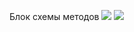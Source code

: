 Блок схемы методов
![](../../1/%D0%BC%D0%B5%D1%82%D0%BE%D0%B4%20%D0%B2%D1%8B%D0%B2%D0%BE%D0%B4%D0%B0%20%D0%BD%D0%B0%20%D1%8D%D0%BA%D1%80%D0%B0%D0%BD.jpg)
![](../../1/%D0%BC%D0%B5%D1%82%D0%BE%D0%B4%20%D1%81%D1%83%D0%BC%D0%BC%D1%8B.jpg)